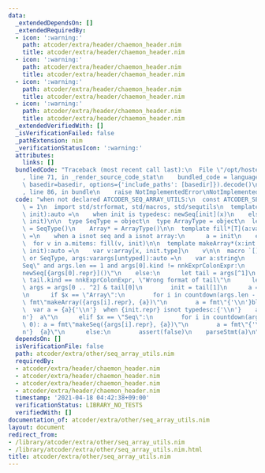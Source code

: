 ```yaml
---
data:
  _extendedDependsOn: []
  _extendedRequiredBy:
  - icon: ':warning:'
    path: atcoder/extra/header/chaemon_header.nim
    title: atcoder/extra/header/chaemon_header.nim
  - icon: ':warning:'
    path: atcoder/extra/header/chaemon_header.nim
    title: atcoder/extra/header/chaemon_header.nim
  - icon: ':warning:'
    path: atcoder/extra/header/chaemon_header.nim
    title: atcoder/extra/header/chaemon_header.nim
  - icon: ':warning:'
    path: atcoder/extra/header/chaemon_header.nim
    title: atcoder/extra/header/chaemon_header.nim
  _extendedVerifiedWith: []
  _isVerificationFailed: false
  _pathExtension: nim
  _verificationStatusIcon: ':warning:'
  attributes:
    links: []
  bundledCode: "Traceback (most recent call last):\n  File \"/opt/hostedtoolcache/Python/3.10.0/x64/lib/python3.10/site-packages/onlinejudge_verify/documentation/build.py\"\
    , line 71, in _render_source_code_stat\n    bundled_code = language.bundle(stat.path,\
    \ basedir=basedir, options={'include_paths': [basedir]}).decode()\n  File \"/opt/hostedtoolcache/Python/3.10.0/x64/lib/python3.10/site-packages/onlinejudge_verify/languages/nim.py\"\
    , line 86, in bundle\n    raise NotImplementedError\nNotImplementedError\n"
  code: "when not declared ATCODER_SEQ_ARRAY_UTILS:\n  const ATCODER_SEQ_ARRAY_UTILS*\
    \ = 1\n  import std/strformat, std/macros, std/sequtils\n  template makeSeq*(x:int;\
    \ init):auto =\n    when init is typedesc: newSeq[init](x)\n    else: newSeqWith(x,\
    \ init)\n\n  type SeqType = object\n  type ArrayType = object\n  let\n    Seq*\
    \ = SeqType()\n    Array* = ArrayType()\n\n  template fill*[T](a:var T, init)\
    \ =\n    when a isnot seq and a isnot array:\n      a = init\n    else:\n    \
    \  for v in a.mitems: fill(v, init)\n\n  template makeArray*(x:int or Slice[int];\
    \ init):auto =\n    var v:array[x, init.type]\n    v\n\n  macro `[]`*(x:ArrayType\
    \ or SeqType, args:varargs[untyped]):auto =\n    var a:string\n    if $x == \"\
    Seq\" and args.len == 1 and args[0].kind != nnkExprColonExpr:\n      a = fmt\"\
    newSeq[{args[0].repr}]()\"\n    else:\n      let tail = args[^1]\n      assert\
    \ tail.kind == nnkExprColonExpr, \"Wrong format of tail\"\n      let\n       \
    \ args = args[0 .. ^2] & tail[0]\n        init = tail[1]\n      a = fmt\"{init.repr}\"\
    \n      if $x == \"Array\":\n        for i in countdown(args.len - 1, 0): a =\
    \ fmt\"makeArray({args[i].repr}, {a})\"\n        a = fmt\"{'\\n'}block:{'\\n'}\
    \  var a = {a}{'\\n'}  when {init.repr} isnot typedesc:{'\\n'}    a.fill({init.repr}){'\\\
    n'}  a\"\n      elif $x == \"Seq\":\n        for i in countdown(args.len - 1,\
    \ 0): a = fmt\"makeSeq({args[i].repr}, {a})\"\n        a = fmt\"{'\\n'}block:{'\\\
    n'}  {a}\"\n      else:\n        assert(false)\n    parseStmt(a)\n"
  dependsOn: []
  isVerificationFile: false
  path: atcoder/extra/other/seq_array_utils.nim
  requiredBy:
  - atcoder/extra/header/chaemon_header.nim
  - atcoder/extra/header/chaemon_header.nim
  - atcoder/extra/header/chaemon_header.nim
  - atcoder/extra/header/chaemon_header.nim
  timestamp: '2021-04-18 04:42:38+09:00'
  verificationStatus: LIBRARY_NO_TESTS
  verifiedWith: []
documentation_of: atcoder/extra/other/seq_array_utils.nim
layout: document
redirect_from:
- /library/atcoder/extra/other/seq_array_utils.nim
- /library/atcoder/extra/other/seq_array_utils.nim.html
title: atcoder/extra/other/seq_array_utils.nim
---
```

